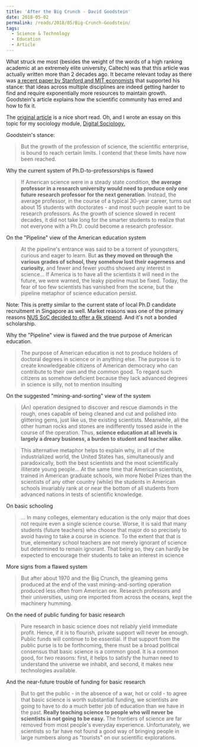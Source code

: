 ```yaml
---
title: 'After the Big Crunch - David Goodstein'
date: 2018-05-02
permalink: /reads/2018/05/Big-Crunch-Goodstein/
tags:
  - Science & Technology
  - Education
  - Article
---
```


What struck me most (besides the weight of the words of a high ranking academic at an extremely elite university, Caltech) was that this article was actually written more than 2 decades ago. It became relevant today as there was [a recent paper by Stanford and MIT economists](https://web.stanford.edu/~chadj/IdeaPF.pdf) that supported his stance: that ideas across multiple disciplines are indeed getting harder to find and require exponentially more resources to maintain growth. Goodstein's article explains how the scientific community has erred and how to fix it.

The [original article](http://www.jstor.org/stable/40259013?seq=1#page_scan_tab_contents) is a nice short read. Oh, and I wrote an essay on this topic for my sociology module, [Digital Sociology.](https://hass.sutd.edu.sg/education/undergraduate-subjects/elective/02-201-digital-sociology)

<!-- As always, I don't believe in sweeping statements like Science is hitting a wall. Personally, I think each scientific discipline have their own half-life. A few disciplines may have truly hit a wall (e.g. maths or classical mechanics, any paper that will appear on Nature is probably on P=NP or propulsion). Or they may be waiting for a new breakthrough but in the mean time remain relatively stagnant (psychology waiting for biology to map the human brain). Or their exponential growth is still in a very very early stage (e.g. cosmology's gravitational fields or quantum mechanics). As for my discipline... People are still arguing what is the "science" in "computer science". Afterall, whatever we invent/discover isn't natural per se.  -->

Goodstein's stance: 
> But the growth of the profession of science, the scientific enterprise, is bound to reach certain limits. I contend that these limits have now been reached.

Why the current system of Ph.D-to-professorships is flawed
> If American science were in a steady state condition, **the average professor in a research university would need to produce only one future research professor for the next generation**. Instead, the average professor, in the course of a typical 30-year career, turns out about 15 students with doctorates - and most such people want to be research professors. As the growth of science slowed in recent decades, it did not take long for the smarter students to realize that not everyone with a Ph.D. could become a research professor.

On the "Pipeline" view of the American education system
> At the pipeline's entrance was said to be a torrent of youngsters, curious and eager to learn. But **as they moved on through the various grades of school, they somehow lost their eagerness and curiosity,** and fewer and fewer youths showed any interest in science... If America is to have all the scientists it will need in the future, we were warned, the leaky pipeline must be fixed. Today, the fear of too few scientists has vanished from the scene, but the pipeline metaphor of science education persist.  

Note: This is pretty similar to the current state of local Ph.D candidate recruitment in Singapore as well. Market reasons was one of the primary reasons [NUS SoC decided to offer a 6k stipend](https://www.comp.nus.edu.sg/programmes/pg/tutorship/). And it's not a bonded scholarship.

Why the "Pipeline" view is flawed and the true purpose of American education.
> The purpose of American education is not to produce holders of doctoral degrees in science or in anything else. The purpose is to create knowledgeable citizens of American democracy who can contribute to their own and the common good. To regard such citizens as somehow deficient because they lack advanced degrees in science is silly, not to mention insulting

On the suggested "mining-and-sorting" view of the system
> (An) operation designed to discover and rescue diamonds in the rough, ones capable of being cleaned and cut and polished into glittering gems, just like us, the existing scientists. Meanwhile, all the other human rocks and stones are indifferently tossed aside in the course of the operation. Thus, **science education at all levels is largely a dreary business, a burden to student and teacher alike**.

> This alternative metaphor helps to explain why, in all of the industrialized world, the United States has, simultaneously and paradoxically, both the best scientists and the most scientifically illiterate young people... At the same time that American scientists, trained in American graduate schools, win more Nobel Prizes than the scientists of any other country (while) the students in American schools invariably rank at or near the bottom of all students from advanced nations in tests of scientific knowledge.

On basic schooling
> ... In many colleges, elementary education is the only major that does not require even a single science course. Worse, it is said that many students (future teachers) who choose that major do so precisely to avoid having to take a course in science. To the extent that that is true, elementary school teachers are not merely ignorant of science but determined to remain ignorant. That being so, they can hardly be expected to encourage their students to take an interest in science

<!-- Note: This used to be the case in Singapore's NIE as well. Back in my days, the grades to enter NIE for bachelor's is [relatively low](http://www3.ntu.edu.sg/oad2/website_files/IGP/AY12-13_IGP.pdf). Fortunately, the grades this year has [improved very significantly](http://www3.ntu.edu.sg/oad2/website_files/IGP/NTU_IGP.pdf)... I think the progress in improving teacher's image is in the right direction. -->

More signs from a flawed system
> But after about 1970 and the Big Crunch, the gleaming gems produced at the end of the vast mining-and-sorting operation produced less often from American ore. Research professors and their universities, using ore imported from across the oceans, kept the machinery humming.

<!-- Note: Again, largely true in Singapore and pretty much every top university in the world. -->

On the need of public funding for basic research
> Pure research in basic science does not reliably yield immediate profit. Hence, if it is to flourish, private support will never be enough. Public funds will continue to be essential. If that support from the public purse is to be forthcoming, there must be a broad political consensus that basic science is a common good. It is a common good, for two reasons: first, it helps to satisfy the human need to understand the universe we inhabit, and second, it makes new technologies available.

And the near-future trouble of funding for basic research
> But to get the public - in the absence of a war, hot or cold - to agree that basic science is worth substantial funding, we scientists are going to have to do a much better job of education than we have in the past. **Really teaching science to people who will never be scientists is not going to be easy.** The frontiers of science are far removed from most people's everyday experience. Unfortunately, we scientists so far have not found a good way of bringing people in large numbers along as "tourists" on our scientific explorations.

